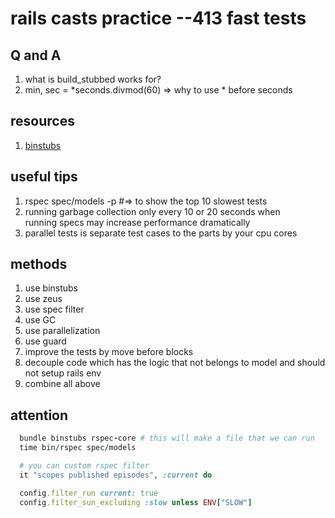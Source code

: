 # rails casts practice --413 fast tests

## Q and A
1. what is build_stubbed works for?
2. min, sec = *seconds.divmod(60) => why to use * before seconds

## resources
1. [binstubs](https://github.com/sstephenson/rbenv/wiki/Understanding-binstubs)

## useful tips
1. rspec spec/models -p #=> to show the top 10 slowest tests
2. running garbage collection only every 10 or 20 seconds when \
  running specs may increase performance dramatically
3. parallel tests is separate test cases to the parts by your cpu cores

## methods
1. use binstubs
2. use zeus
3. use spec filter
4. use GC
5. use parallelization
6. use guard
7. improve the tests by move before blocks
8. decouple code which has the logic that not belongs to model and should not setup rails env
9. combine all above

## attention

```ruby
  bundle binstubs rspec-core # this will make a file that we can run
  time bin/rspec spec/models 

  # you can custom rspec filter 
  it "scopes published episodes", :current do

  config.filter_run current: true
  config.filter_sun_excluding :slow unless ENV["SLOW"] 
```


